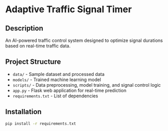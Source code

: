 # Adaptive Traffic Signal Timer

## Description
An AI-powered traffic control system designed to optimize signal durations based on real-time traffic data.

## Project Structure
- `data/` - Sample dataset and processed data
- `models/` - Trained machine learning model
- `scripts/` - Data preprocessing, model training, and signal control logic
- `app.py` - Flask web application for real-time prediction
- `requirements.txt` - List of dependencies

## Installation
```bash
pip install -r requirements.txt
